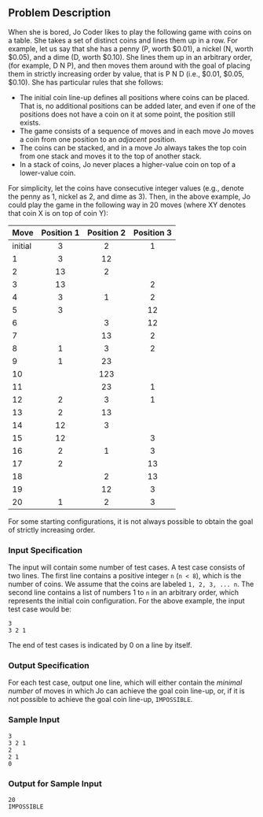 ## Problem Description

When she is bored, Jo Coder likes to play the following game with coins on a table. She takes a set
of distinct coins and lines them up in a row. For example, let us say that she has a penny (P, worth
$0.01), a nickel (N, worth $0.05), and a dime (D, worth $0.10). She lines them up in an arbitrary
order, (for example, D N P), and then moves them around with the goal of placing them in strictly
increasing order by value, that is P N D (i.e., $0.01, $0.05, $0.10). She has particular rules that she
follows:

  * The initial coin line-up defines all positions where coins can be placed. That is, no additional
    positions can be added later, and even if one of the positions does not have a coin on it at
    some point, the position still exists.
  * The game consists of a sequence of moves and in each move Jo moves a coin from one
    position to an _adjacent_ position.
  * The coins can be stacked, and in a move Jo always takes the top coin from one stack and
    moves it to the top of another stack.
  * In a stack of coins, Jo never places a higher-value coin on top of a lower-value coin.

For simplicity, let the coins have consecutive integer values (e.g., denote the penny as 1, nickel as
2, and dime as 3). Then, in the above example, Jo could play the game in the following way in 20
moves (where XY denotes that coin X is on top of coin Y):

Move | Position 1 | Position 2 | Position 3
--- | :---: | :---: | :---:
initial | 3 | 2 | 1
1 | 3 | 12 |
2 | 13 | 2 |
3 | 13 | | 2
4 | 3 | 1 | 2
5 | 3 | | 12
6 | | 3 | 12
7 | | 13 | 2
8 | 1 | 3 | 2
9 | 1 | 23 |
10 | | 123 |
11 | | 23 | 1
12 | 2 | 3 | 1
13 | 2 | 13 |
14 | 12 | 3 |
15 | 12 | | 3
16 | 2 | 1 | 3
17 | 2 | | 13
18 | | 2 | 13
19 | | 12 | 3
20 | 1 | 2 | 3

For some starting configurations, it is not always possible to obtain the goal of strictly increasing
order.

### Input Specification
The input will contain some number of test cases. A test case consists of two lines. The first line
contains a positive integer `n` (`n < 8`), which is the number of coins. We assume that the coins are
labeled `1, 2, 3, ... n`. The second line contains a list of numbers 1 to `n` in an arbitrary order, which
represents the initial coin configuration. For the above example, the input test case would be:

```
3
3 2 1
```

The end of test cases is indicated by 0 on a line by itself.

### Output Specification
For each test case, output one line, which will either contain the _minimal number_ of moves in
which Jo can achieve the goal coin line-up, or, if it is not possible to achieve the goal coin line-up,
`IMPOSSIBLE`.

### Sample Input
```
3
3 2 1
2
2 1
0
```

### Output for Sample Input
```
20
IMPOSSIBLE
```
